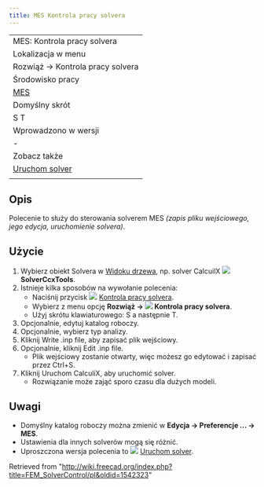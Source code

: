 ```yaml
---
title: MES Kontrola pracy solvera
---
```


|                                                        |
| ------------------------------------------------------ |
| MES: Kontrola pracy solvera                            |
| Lokalizacja w menu                                     |
| Rozwiąż → Kontrola pracy solvera                       |
| Środowisko pracy                                       |
| [MES](/FEM_Workbench/pl "FEM Workbench/pl")            |
| Domyślny skrót                                         |
| S T                                                    |
| Wprowadzono w wersji                                   |
| -                                                      |
| Zobacz także                                           |
| [Uruchom solver](/FEM_SolverRun/pl "FEM SolverRun/pl") |
|                                                        |

## Opis

Polecenie to służy do sterowania solverem MES _(zapis pliku wejściowego, jego edycja, uruchomienie solvera)_.

## Użycie

1. Wybierz obiekt Solvera w [Widoku drzewa](/Tree_view/pl "Tree view/pl"), np. solver CalcuilX ![](/images/FEM_SolverCalculixCxxtools.svg) **SolverCcxTools**.
2. Istnieje kilka sposobów na wywołanie polecenia:
   - Naciśnij przycisk ![](/images/FEM_SolverControl.svg) [Kontrola pracy solvera](/FEM_SolverControl "FEM SolverControl").
   - Wybierz z menu opcję **Rozwiąż → ![](/images/FEM_SolverControl.svg) Kontrola pracy solvera**.
   - Użyj skrótu klawiaturowego: S a następnie T.
3. Opcjonalnie, edytuj katalog roboczy.
4. Opcjonalnie, wybierz typ analizy.
5. Kliknij Write .inp file, aby zapisać plik wejściowy.
6. Opcjonalnie, kliknij Edit .inp file.
   - Plik wejściowy zostanie otwarty, więc możesz go edytować i zapisać przez Ctrl+S.
7. Kliknij Uruchom CalculiX, aby uruchomić solver.
   - Rozwiązanie może zająć sporo czasu dla dużych modeli.

## Uwagi

- Domyślny katalog roboczy można zmienić w **Edycja → Preferencje ... → MES**.
- Ustawienia dla innych solverów mogą się różnić.
- Uproszczona wersja polecenia to ![](/images/FEM_SolverRun.svg) [Uruchom solver](/FEM_SolverRun/pl "FEM SolverRun/pl").

Retrieved from "<http://wiki.freecad.org/index.php?title=FEM_SolverControl/pl&oldid=1542323>"
